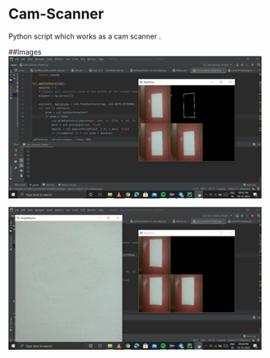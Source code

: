 # Cam-Scanner
Python script which works as a cam scanner .

##Images
![Borders](/img/Borders.png)

![Borders](/img/Output.png)


